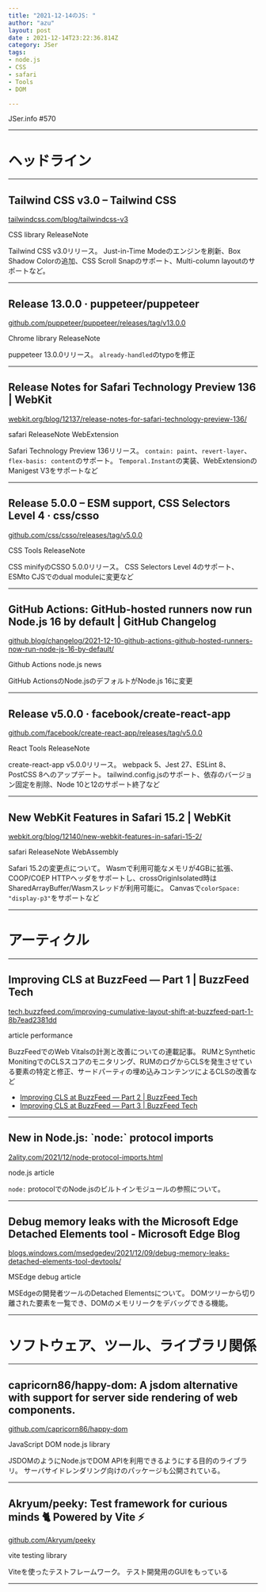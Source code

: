 ```yaml
---
title: "2021-12-14のJS: "
author: "azu"
layout: post
date : 2021-12-14T23:22:36.814Z
category: JSer
tags:
- node.js
- CSS
- safari
- Tools
- DOM

---
```


JSer.info #570

----

<h1 class="site-genre">ヘッドライン</h1>

----

## Tailwind CSS v3.0 – Tailwind CSS
[tailwindcss.com/blog/tailwindcss-v3](https://tailwindcss.com/blog/tailwindcss-v3 "Tailwind CSS v3.0 – Tailwind CSS")
<p class="jser-tags jser-tag-icon"><span class="jser-tag">CSS</span> <span class="jser-tag">library</span> <span class="jser-tag">ReleaseNote</span></p>

Tailwind CSS v3.0リリース。
Just-in-Time Modeのエンジンを刷新、Box Shadow Colorの追加、CSS Scroll Snapのサポート、Multi-column layoutのサポートなど。


----

## Release 13.0.0 · puppeteer/puppeteer
[github.com/puppeteer/puppeteer/releases/tag/v13.0.0](https://github.com/puppeteer/puppeteer/releases/tag/v13.0.0 "Release 13.0.0 · puppeteer/puppeteer")
<p class="jser-tags jser-tag-icon"><span class="jser-tag">Chrome</span> <span class="jser-tag">library</span> <span class="jser-tag">ReleaseNote</span></p>

puppeteer 13.0.0リリース。
`already-handled`のtypoを修正


----

## Release Notes for Safari Technology Preview 136 | WebKit
[webkit.org/blog/12137/release-notes-for-safari-technology-preview-136/](https://webkit.org/blog/12137/release-notes-for-safari-technology-preview-136/ "Release Notes for Safari Technology Preview 136 | WebKit")
<p class="jser-tags jser-tag-icon"><span class="jser-tag">safari</span> <span class="jser-tag">ReleaseNote</span> <span class="jser-tag">WebExtension</span></p>

Safari Technology Preview 136リリース。
`contain: paint`、`revert-layer`、`flex-basis: content`のサポート。
`Temporal.Instant`の実装、WebExtensionのManigest V3をサポートなど


----

## Release 5.0.0 – ESM support, CSS Selectors Level 4 · css/csso
[github.com/css/csso/releases/tag/v5.0.0](https://github.com/css/csso/releases/tag/v5.0.0 "Release 5.0.0 – ESM support, CSS Selectors Level 4 · css/csso")
<p class="jser-tags jser-tag-icon"><span class="jser-tag">CSS</span> <span class="jser-tag">Tools</span> <span class="jser-tag">ReleaseNote</span></p>

CSS minifyのCSSO 5.0.0リリース。
CSS Selectors Level 4のサポート、ESMto
CJSでのdual moduleに変更など


----

## GitHub Actions: GitHub-hosted runners now run Node.js 16 by default | GitHub Changelog
[github.blog/changelog/2021-12-10-github-actions-github-hosted-runners-now-run-node-js-16-by-default/](https://github.blog/changelog/2021-12-10-github-actions-github-hosted-runners-now-run-node-js-16-by-default/ "GitHub Actions: GitHub-hosted runners now run Node.js 16 by default | GitHub Changelog")
<p class="jser-tags jser-tag-icon"><span class="jser-tag">Github</span> <span class="jser-tag">Actions</span> <span class="jser-tag">node.js</span> <span class="jser-tag">news</span></p>

GitHub ActionsのNode.jsのデフォルトがNode.js 16に変更


----

## Release v5.0.0 · facebook/create-react-app
[github.com/facebook/create-react-app/releases/tag/v5.0.0](https://github.com/facebook/create-react-app/releases/tag/v5.0.0 "Release v5.0.0 · facebook/create-react-app")
<p class="jser-tags jser-tag-icon"><span class="jser-tag">React</span> <span class="jser-tag">Tools</span> <span class="jser-tag">ReleaseNote</span></p>

create-react-app v5.0.0リリース。
webpack 5、Jest 27、ESLint 8、PostCSS 8へのアップデート。
tailwind.config.jsのサポート、依存のバージョン固定を削除、Node 10と12のサポート終了など


----

## New WebKit Features in Safari 15.2 | WebKit
[webkit.org/blog/12140/new-webkit-features-in-safari-15-2/](https://webkit.org/blog/12140/new-webkit-features-in-safari-15-2/ "New WebKit Features in Safari 15.2 | WebKit")
<p class="jser-tags jser-tag-icon"><span class="jser-tag">safari</span> <span class="jser-tag">ReleaseNote</span> <span class="jser-tag">WebAssembly</span></p>

Safari 15.2の変更点について。
Wasmで利用可能なメモリが4GBに拡張、COOP/COEP HTTPヘッダをサポートし、crossOriginIsolated時はSharedArrayBuffer/Wasmスレッドが利用可能に。
Canvasで`colorSpace: "display-p3"`をサポートなど


----
<h1 class="site-genre">アーティクル</h1>

----

## Improving CLS at BuzzFeed — Part 1 | BuzzFeed Tech
[tech.buzzfeed.com/improving-cumulative-layout-shift-at-buzzfeed-part-1-8b7ead2381dd](https://tech.buzzfeed.com/improving-cumulative-layout-shift-at-buzzfeed-part-1-8b7ead2381dd "Improving CLS at BuzzFeed — Part 1 | BuzzFeed Tech")
<p class="jser-tags jser-tag-icon"><span class="jser-tag">article</span> <span class="jser-tag">performance</span></p>

BuzzFeedでのWeb Vitalsの計測と改善についての連載記事。
RUMとSynthetic MonitingでのCLSスコアのモニタリング、RUMのログからCLSを発生させている要素の特定と修正、サードパーティの埋め込みコンテンツによるCLSの改善など

- [Improving CLS at BuzzFeed — Part 2 | BuzzFeed Tech](https://tech.buzzfeed.com/improving-cumulative-layout-shift-at-buzzfeed-part-2-2a846adeb097 "Improving CLS at BuzzFeed — Part 2 | BuzzFeed Tech")
- [Improving CLS at BuzzFeed — Part 3 | BuzzFeed Tech](https://tech.buzzfeed.com/improving-cumulative-layout-shift-at-buzzfeed-part-3-3a36240861e4 "Improving CLS at BuzzFeed — Part 3 | BuzzFeed Tech")

----

## New in Node.js: \`node:\` protocol imports
[2ality.com/2021/12/node-protocol-imports.html](https://2ality.com/2021/12/node-protocol-imports.html "New in Node.js: \`node:\` protocol imports")
<p class="jser-tags jser-tag-icon"><span class="jser-tag">node.js</span> <span class="jser-tag">article</span></p>

`node:` protocolでのNode.jsのビルトインモジュールの参照について。


----

## Debug memory leaks with the Microsoft Edge Detached Elements tool - Microsoft Edge Blog
[blogs.windows.com/msedgedev/2021/12/09/debug-memory-leaks-detached-elements-tool-devtools/](https://blogs.windows.com/msedgedev/2021/12/09/debug-memory-leaks-detached-elements-tool-devtools/ "Debug memory leaks with the Microsoft Edge Detached Elements tool - Microsoft Edge Blog")
<p class="jser-tags jser-tag-icon"><span class="jser-tag">MSEdge</span> <span class="jser-tag">debug</span> <span class="jser-tag">article</span></p>

MSEdgeの開発者ツールのDetached Elementsについて。
DOMツリーから切り離された要素を一覧でき、DOMのメモリリークをデバッグできる機能。


----
<h1 class="site-genre">ソフトウェア、ツール、ライブラリ関係</h1>

----

## capricorn86/happy-dom: A jsdom alternative with support for server side rendering of web components.
[github.com/capricorn86/happy-dom](https://github.com/capricorn86/happy-dom "capricorn86/happy-dom: A jsdom alternative with support for server side rendering of web components.")
<p class="jser-tags jser-tag-icon"><span class="jser-tag">JavaScript</span> <span class="jser-tag">DOM</span> <span class="jser-tag">node.js</span> <span class="jser-tag">library</span></p>

JSDOMのようにNode.jsでDOM APIを利用できるようにする目的のライブラリ。
サーバサイドレンダリング向けのパッケージも公開されている。


----

## Akryum/peeky: Test framework for curious minds 🐈️ Powered by Vite ⚡️
[github.com/Akryum/peeky](https://github.com/Akryum/peeky "Akryum/peeky: Test framework for curious minds 🐈️ Powered by Vite ⚡️")
<p class="jser-tags jser-tag-icon"><span class="jser-tag">vite</span> <span class="jser-tag">testing</span> <span class="jser-tag">library</span></p>

Viteを使ったテストフレームワーク。
テスト開発用のGUIをもっている


----
